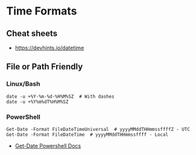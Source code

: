 # Time Formats

## Cheat sheets
- https://devhints.io/datetime
## File or Path Friendly

### Linux/Bash
    date -u +%Y-%m-%d-%H%M%SZ  # With dashes
    date -u +%Y%m%dT%H%M%SZ


### PowerShell
    Get-Date -Format FileDateTimeUniversal  # yyyyMMddTHHmmssffffZ - UTC
    Get-Date -Format FileDateTime  # yyyyMMddTHHmmssffff - Local

 - [Get-Date Powershell Docs](https://docs.microsoft.com/en-us/powershell/module/microsoft.powershell.utility/get-date?view=powershell-7)
